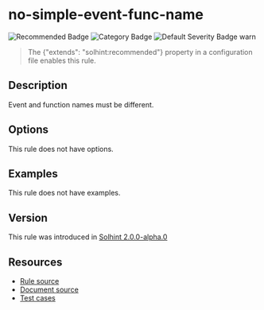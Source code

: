 
# no-simple-event-func-name
![Recommended Badge](https://img.shields.io/badge/-Recommended-brightgreen)
![Category Badge](https://img.shields.io/badge/-Security%20Rules-informational)
![Default Severity Badge warn](https://img.shields.io/badge/Default%20Severity-warn-yellow)
> The {"extends": "solhint:recommended"} property in a configuration file enables this rule.


## Description
Event and function names must be different.

## Options
This rule does not have options.

## Examples
This rule does not have examples.

## Version
This rule was introduced in [Solhint 2.0.0-alpha.0](https://github.com/protofire/solhint/tree/v2.0.0-alpha.0)

## Resources
- [Rule source](https://github.com/protofire/solhint/tree/master/lib/rules/security/no-simple-event-func-name.js)
- [Document source](https://github.com/protofire/solhint/tree/master/docs/rules/security/no-simple-event-func-name.md)
- [Test cases](https://github.com/protofire/solhint/tree/master/test/rules/security/no-simple-event-func-name.js)

